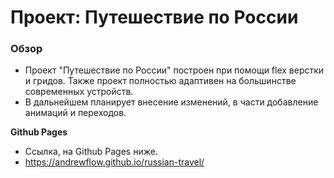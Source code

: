 # Проект: Путешествие по России

### Обзор
* Проект "Путешествие по России" построен при помощи flex верстки и гридов. Также проект полностью адаптивен на большинстве современных устройств.
* В дальнейшем планирует внесение изменений, в части добавление анимаций и переходов.

**Github Pages**
* Ссылка, на Github Pages ниже.
* https://andrewflow.github.io/russian-travel/

